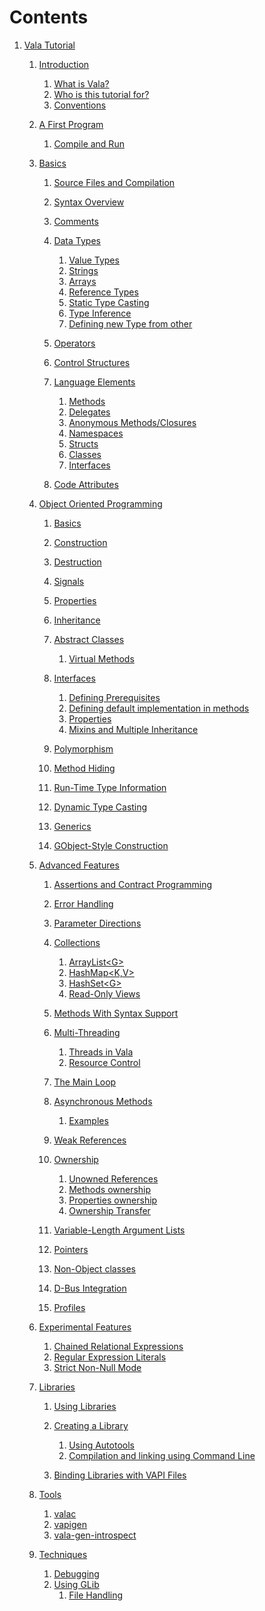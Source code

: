 # Contents

1.  [Vala Tutorial](#Vala_Tutorial)
    1.  [Introduction](#Introduction)
        1.  [What is Vala?](#What_is_Vala.3F)
        2.  [Who is this tutorial for?](#Who_is_this_tutorial_for.3F)
        3.  [Conventions](#Conventions)

    2.  [A First Program](#A_First_Program)
        1.  [Compile and Run](#Compile_and_Run)

    3.  [Basics](#Basics)
        1.  [Source Files and Compilation](#Source_Files_and_Compilation)
        2.  [Syntax Overview](#Syntax_Overview)
        3.  [Comments](#Comments)
        4.  [Data Types](#Data_Types)
            1.  [Value Types](#Value_Types)
            2.  [Strings](#Strings)
            3.  [Arrays](#Arrays)
            4.  [Reference Types](#Reference_Types)
            5.  [Static Type Casting](#Static_Type_Casting)
            6.  [Type Inference](#Type_Inference)
            7.  [Defining new Type from other](#Defining_new_Type_from_other)

        5.  [Operators](#Operators)
        6.  [Control Structures](#Control_Structures)
        7.  [Language Elements](#Language_Elements)
            1.  [Methods](#Methods)
            2.  [Delegates](#Delegates)
            3.  [Anonymous Methods/Closures](#Anonymous_Methods_.2BAC8_Closures)
            4.  [Namespaces](#Namespaces)
            5.  [Structs](#Structs)
            6.  [Classes](#Classes)
            7.  [Interfaces](#Interfaces)

        8.  [Code Attributes](#Code_Attributes)

    4.  [Object Oriented Programming](#Object_Oriented_Programming)
        1.  [Basics](#Basics-1)
        2.  [Construction](#Construction)
        3.  [Destruction](#Destruction)
        4.  [Signals](#Signals)
        5.  [Properties](#Properties)
        6.  [Inheritance](#Inheritance)
        7.  [Abstract Classes](#Abstract_Classes)
            1.  [Virtual Methods](#Virtual_Methods)

        8.  [Interfaces](#Interfaces-1)
            1.  [Defining Prerequisites](#Defining_Prerequisites)
            2.  [Defining default implementation in
                methods](#Defining_default_implementation_in_methods)
            3.  [Properties](#Properties-1)
            4.  [Mixins and Multiple
                Inheritance](#Mixins_and_Multiple_Inheritance)

        9.  [Polymorphism](#Polymorphism)
        10. [Method Hiding](#Method_Hiding)
        11. [Run-Time Type Information](#Run-Time_Type_Information)
        12. [Dynamic Type Casting](#Dynamic_Type_Casting)
        13. [Generics](#Generics)
        14. [GObject-Style Construction](#GObject-Style_Construction)

    5.  [Advanced Features](#Advanced_Features)
        1.  [Assertions and Contract
            Programming](#Assertions_and_Contract_Programming)
        2.  [Error Handling](#Error_Handling)
        3.  [Parameter Directions](#Parameter_Directions)
        4.  [Collections](#Collections)
            1.  [ArrayList\<G\>](#ArrayList.3CG.3E)
            2.  [HashMap\<K,V\>](#HashMap.3CK.2CV.3E)
            3.  [HashSet\<G\>](#HashSet.3CG.3E)
            4.  [Read-Only Views](#Read-Only_Views)

        5.  [Methods With Syntax Support](#Methods_With_Syntax_Support)
        6.  [Multi-Threading](#Multi-Threading)
            1.  [Threads in Vala](#Threads_in_Vala)
            2.  [Resource Control](#Resource_Control)

        7.  [The Main Loop](#The_Main_Loop)
        8.  [Asynchronous Methods](#Asynchronous_Methods)
            1.  [Examples](#Examples)

        9.  [Weak References](#Weak_References)
        10. [Ownership](#Ownership)
            1.  [Unowned References](#Unowned_References)
            2.  [Methods ownership](#Methods_ownership)
            3.  [Properties ownership](#Properties_ownership)
            4.  [Ownership Transfer](#Ownership_Transfer)

        11. [Variable-Length Argument
            Lists](#Variable-Length_Argument_Lists)
        12. [Pointers](#Pointers)
        13. [Non-Object classes](#Non-Object_classes)
        14. [D-Bus Integration](#D-Bus_Integration)
        15. [Profiles](#Profiles)

    6.  [Experimental Features](#Experimental_Features)
        1.  [Chained Relational
            Expressions](#Chained_Relational_Expressions)
        2.  [Regular Expression Literals](#Regular_Expression_Literals)
        3.  [Strict Non-Null Mode](#Strict_Non-Null_Mode)

    7.  [Libraries](#Libraries)
        1.  [Using Libraries](#Using_Libraries)
        2.  [Creating a Library](#Creating_a_Library)
            1.  [Using Autotools](#Using_Autotools)
            2.  [Compilation and linking using Command
                Line](#Compilation_and_linking_using_Command_Line)

        3.  [Binding Libraries with VAPI
            Files](#Binding_Libraries_with_VAPI_Files)

    8.  [Tools](#Tools)
        1.  [valac](#valac)
        2.  [vapigen](#vapigen)
        3.  [vala-gen-introspect](#vala-gen-introspect)

    9.  [Techniques](#Techniques)
        1.  [Debugging](#Debugging)
        2.  [Using GLib](#Using_GLib)
            1.  [File Handling](#File_Handling)
